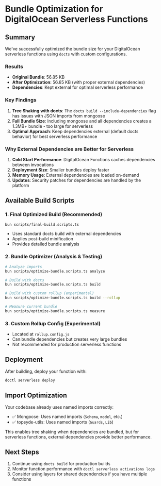 # Bundle Optimization for DigitalOcean Serverless Functions

## Summary

We've successfully optimized the bundle size for your DigitalOcean serverless functions using `docts` with custom configurations.

### Results

- **Original Bundle**: 56.85 KB
- **After Optimization**: 56.85 KB (with proper external dependencies)
- **Dependencies**: Kept external for optimal serverless performance

### Key Findings

1. **Tree Shaking with docts**: The `docts build --include-dependencies` flag has issues with JSON imports from mongoose
2. **Full Bundle Size**: Including mongoose and all dependencies creates a 1.3MB+ bundle - too large for serverless
3. **Optimal Approach**: Keep dependencies external (default docts behavior) for best serverless performance

### Why External Dependencies are Better for Serverless

1. **Cold Start Performance**: DigitalOcean Functions caches dependencies between invocations
2. **Deployment Size**: Smaller bundles deploy faster
3. **Memory Usage**: External dependencies are loaded on-demand
4. **Updates**: Security patches for dependencies are handled by the platform

## Available Build Scripts

### 1. **Final Optimized Build** (Recommended)
```bash
bun scripts/final-build.scripts.ts
```
- Uses standard docts build with external dependencies
- Applies post-build minification
- Provides detailed bundle analysis

### 2. **Bundle Optimizer** (Analysis & Testing)
```bash
# Analyze imports
bun scripts/optimize-bundle.scripts.ts analyze

# Build with docts
bun scripts/optimize-bundle.scripts.ts build

# Build with custom rollup (experimental)
bun scripts/optimize-bundle.scripts.ts build --rollup

# Measure current bundle
bun scripts/optimize-bundle.scripts.ts measure
```

### 3. **Custom Rollup Config** (Experimental)
- Located at `rollup.config.js`
- Can bundle dependencies but creates very large bundles
- Not recommended for production serverless functions

## Deployment

After building, deploy your function with:
```bash
doctl serverless deploy
```

## Import Optimization

Your codebase already uses named imports correctly:
- ✅ Mongoose: Uses named imports (`Schema`, `model`, etc.)
- ✅ topsyde-utils: Uses named imports (`Guards`, `Lib`)

This enables tree shaking when dependencies are bundled, but for serverless functions, external dependencies provide better performance.

## Next Steps

1. Continue using `docts build` for production builds
2. Monitor function performance with `doctl serverless activations logs`
3. Consider using layers for shared dependencies if you have multiple functions